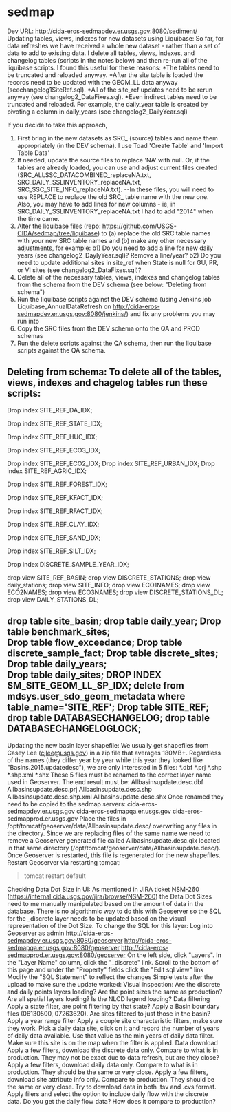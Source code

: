 sedmap
======


Dev URL:  http://cida-eros-sedmapdev.er.usgs.gov:8080/sediment/
Updating tables, views, indexes for new datasets using Liquibase:
So far, for data refreshes we have received a whole new dataset - rather than a set of data to add to existing data.  I delete all tables, views, indexes, and changelog tables (scripts in the notes below) and then re-run all of the liquibase scripts.  I found this useful for these reasons:
*The tables need to be truncated and reloaded anyway.
*After the site table is loaded the records need to be updated with the GEOM_LL data anyway (seechangelog1SiteRef.sql).
*All of the site_ref updates need to be rerun anyway (see changelog2_DataFixes.sql).
*Even indirect tables need to be truncated and reloaded.  For example, the daily_year table is created by pivoting a column in daily_years (see changelog2_DailyYear.sql)

If you decide to take this approach,
1) First bring in the new datasets as SRC_ (source) tables and name them appropriately (in the DEV schema). I use Toad 'Create Table' and 'Import Table Data'
2) If needed, update the source files to replace 'NA' with null.  Or, if the tables are already loaded, you can use and adjust current files created (SRC_ALLSSC_DATACOMBINED_replaceNA.txt, SRC_DAILY_SSLINVENTORY_replaceNA.txt, SRC_SSC_SITE_INFO_replaceNA.txt).  --In these files, you will need to use REPLACE to replace the old SRC_ table name with the new one.  Also, you may have to add lines for new columns - ie, in SRC_DAILY_SSLINVENTORY_replaceNA.txt I had to add "2014" when the time came.
3) Alter the liquibase files (repo: https://github.com/USGS-CIDA/sedmap/tree/liquibase) to
(a) replace the old SRC table names with your new SRC table names and
(b) make any other necessary adjustments, for example:
    b1) Do you need to add a line for new daily years (see changelog2_DaylyYear.sql)?  Remove a line/year?
    b2) Do you need to update additional sites in site_ref when State is null for GU, PR, or VI sites (see changelog2_DataFixes.sql)?
4) Delete all of the necessary tables, views, indexes and changelog tables from the schema from the DEV schema (see below: "Deleting from schema")
5) Run the liquibase scripts against the DEV schema (using Jenkins job Liquibase_AnnualDataRefresh on http://cida-eros-sedmapdev.er.usgs.gov:8080/jenkins/) and fix any problems you may run into
6) Copy the SRC files from the DEV schema onto the QA and PROD schemas
7) Run the delete scripts against the QA schema, then run the liquibase scripts against the QA schema.

Deleting from schema:
To delete all of the tables, views, indexes and chagelog tables run these scripts:
-------------------------------------------------------------------------------
Drop index SITE_REF_DA_IDX;

Drop index SITE_REF_STATE_IDX;

Drop index SITE_REF_HUC_IDX;

Drop index SITE_REF_ECO3_IDX;

Drop index SITE_REF_ECO2_IDX;
Drop index SITE_REF_URBAN_IDX;
Drop index SITE_REF_AGRIC_IDX;

Drop index SITE_REF_FOREST_IDX;

Drop index SITE_REF_KFACT_IDX;

Drop index SITE_REF_RFACT_IDX;

Drop index SITE_REF_CLAY_IDX;

Drop index SITE_REF_SAND_IDX;

Drop index SITE_REF_SILT_IDX;

Drop index DISCRETE_SAMPLE_YEAR_IDX;

drop view SITE_REF_BASIN;
drop view DISCRETE_STATIONS;
drop view daily_stations;
drop view SITE_INFO;
drop view ECO1NAMES;
drop view ECO2NAMES;
drop view ECO3NAMES;
drop view DISCRETE_STATIONS_DL;
drop view DAILY_STATIONS_DL;

drop table site_basin;
drop table daily_year;
Drop table benchmark_sites;    
Drop table flow_exceedance;
Drop table discrete_sample_fact;
Drop table discrete_sites;
Drop table daily_years;  
Drop table daily_sites;
DROP INDEX SM_SITE_GEOM_LL_SP_IDX;
delete from mdsys.user_sdo_geom_metadata where table_name='SITE_REF';
Drop table SITE_REF;
drop table DATABASECHANGELOG;
drop table DATABASECHANGELOGLOCK;
---------------------------------------------------------------------------------------

Updating the new basin layer shapefile:
We usually get shapefiles from Casey Lee (cjlee@usgs.gov) in a zip file that averages 180MB+.  Regardless of the names (they differ year by year while this year they looked like "Basins.2015.updatedesc"), we are only interested in 5 files:
*.dbf
*.prj
*.shp
*.shp.xml
*.shx
These 5 files must be renamed to the correct layer name used in Geoserver.  The end result must be:
Allbasinsupdate.desc.dbf
Allbasinsupdate.desc.prj
Allbasinsupdate.desc.shp
Allbasinsupdate.desc.shp.xml
Allbasinsupdate.desc.shx
Once renamed they need to be copied to the sedmap servers:
cida-eros-sedmapdev.er.usgs.gov
cida-eros-sedmapqa.er.usgs.gov
cida-eros-sedmapprod.er.usgs.gov
Place the files in /opt/tomcat/geoserver/data/Allbasinsupdate.desc/ overwriting any files in the directory.
Since we are replacing files of the same name we need to remove a Geoserver generated file called Allbasinsupdate.desc.qix located in that same directory (/opt/tomcat/geoserver/data/Allbasinsupdate.desc/).  Once Geoserver is restarted, this file is regenerated for the new shapefiles.
Restart Geoserver via restarting tomcat:
> tomcat restart default

Checking Data Dot Size in UI:
As mentioned in JIRA ticket NSM-260 (https://internal.cida.usgs.gov/jira/browse/NSM-260) the Data Dot Sizes need to me manually manipulated based on the amount of data in the database.  There is no algorithmic way to do this with Geoserver so the SQL for the _discrete layer needs to be updated based on the visual representation of the Dot Size.
To change the SQL for this layer:
Log into Geoserver as admin
http://cida-eros-sedmapdev.er.usgs.gov:8080/geoserver
http://cida-eros-sedmapqa.er.usgs.gov:8080/geoserver
http://cida-eros-sedmapprod.er.usgs.gov:8080/geoserver
On the left side, click "Layers".
In the "Layer Name" column, click the "_discrete" link.
Scroll to the bottom of this page and under the "Property" fields click the "Edit sql view" link
Modify the "SQL Statement" to reflect the changes
Simple tests after the upload to make sure the update worked:
Visual inspection:
Are the discrete and daily points layers loading?
Are the point sizes the same as production?
Are all spatial layers loading?
Is the NLCD legend loading?
Data filtering
Apply a state filter, are point filtering by that state?
Apply a Basin boundary files (06130500, 07263620). Are sites filtered to just those in the basin?
Apply a year range filter
Apply a couple site characteristic filters, make sure they work.
Pick a daily data site, click on it and record the number of years of daily data available. Use that value as the min years of daily data filter. Make sure this site is on the map when the filter is applied. 
Data download
Apply a few filters, download the discrete data only. Compare to what is in production. They may not be exact due to data refresh, but are they close?
Apply a few filters, download daily data only. Compare to what is in production. They should be the same or very close.
Apply a few filters, download site attribute info only. Compare to production. They should be the same or very close. 
Try to download data in both .tsv and .cvs format.
Apply filers and select the option to include daily flow with the discrete data. Do you get the daily flow data? How does it compare to production?

